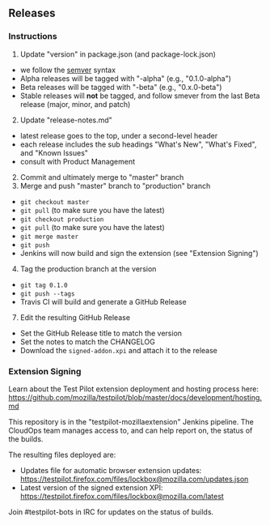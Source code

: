 ## Releases

### Instructions

1. Update "version" in package.json (and package-lock.json)
  - we follow the [semver](http://semver.org/) syntax
  - Alpha releases will be tagged with "-alpha" (e.g., "0.1.0-alpha")
  - Beta releases will be tagged with "-beta" (e.g., "0.x.0-beta")
  - Stable releases will **not** be tagged, and follow smever from the last Beta release (major, minor, and patch)
2. Update "release-notes.md"
  - latest release goes to the top, under a second-level header
  - each release includes the sub headings "What's New", "What's Fixed", and "Known Issues"
  - consult with Product Management
2. Commit and ultimately merge to "master" branch
3. Merge and push "master" branch to "production" branch
  - `git checkout master`
  - `git pull` (to make sure you have the latest)
  - `git checkout production`
  - `git pull` (to make sure you have the latest)
  - `git merge master`
  - `git push`
  - Jenkins will now build and sign the extension (see "Extension Signing")
4. Tag the production branch at the version
  - `git tag 0.1.0`
  - `git push --tags`
  - Travis CI will build and generate a GitHub Release
7. Edit the resulting GitHub Release
  - Set the GitHub Release title to match the version
  - Set the notes to match the CHANGELOG
  - Download the `signed-addon.xpi` and attach it to the release

### Extension Signing

Learn about the Test Pilot extension deployment and hosting process here:  
https://github.com/mozilla/testpilot/blob/master/docs/development/hosting.md

This repository is in the "testpilot-mozillaextension" Jenkins pipeline.
The CloudOps team manages access to, and can help report on, the status of the
builds.

The resulting files deployed are:

- Updates file for automatic browser extension updates: https://testpilot.firefox.com/files/lockbox@mozilla.com/updates.json
- Latest version of the signed extension XPI: https://testpilot.firefox.com/files/lockbox@mozilla.com/latest

Join #testpilot-bots in IRC for updates on the status of builds.
